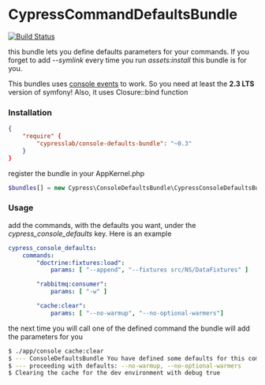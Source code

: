 CypressCommandDefaultsBundle
============================

[![Build Status](https://travis-ci.org/matteosister/CypressConsoleDefaultsBundle.png?branch=master)](https://travis-ci.org/matteosister/CypressConsoleDefaultsBundle)

this bundle lets you define defaults parameters for your commands. If you forget to add *--symlink* every time you run *assets:install* this bundle is for you.

This bundles uses [console events](http://symfony.com/doc/current/components/console/events.html) to work. So you need at least the **2.3 LTS** version of symfony! Also, it uses Closure::bind function

### Installation

```json
{
    "require" {
        "cypresslab/console-defaults-bundle": "~0.3"
    }
}
```

register the bundle in your AppKernel.php

```php
$bundles[] = new Cypress\ConsoleDefaultsBundle\CypressConsoleDefaultsBundle();
```

### Usage

add the commands, with the defaults you want, under the *cypress_console_defaults* key. Here is an example

```yaml
cypress_console_defaults:
    commands:
        "doctrine:fixtures:load":
            params: [ "--append", "--fixtures src/NS/DataFixtures" ]

        "rabbitmq:consumer":
            params: [ "-w" ]

        "cache:clear":
            params: [ "--no-warmup", "--no-optional-warmers"]
```

the next time you will call one of the defined command the bundle will add the parameters for you

```bash
$ ./app/console cache:clear
$ --- ConsoleDefaultsBundle You have defined some defaults for this command
$ --- proceeding with defaults: --no-warmup, --no-optional-warmers
$ Clearing the cache for the dev environment with debug true
```